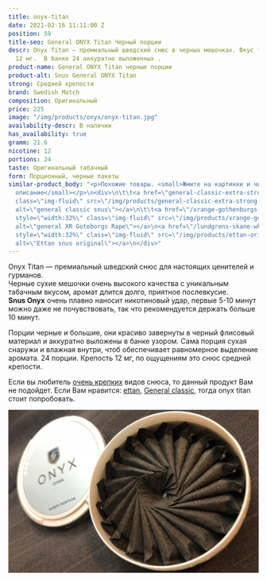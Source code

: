 ```yaml
---
title: onyx-titan
date: 2021-02-16 11:11:00 Z
position: 59
title-seo: General ONYX Titan Черный порции
descr: Onyx Titan — премиальный шведский снюс в черных мешочках. Вкус табачный. Крепость
  12 мг.  В банке 24 аккуратно выложенных .
product-name: General ONYX Titan черные порции
product-alt: Snus General ONYX Titan
strong: Средней крепости
brand: Swedish Match
composition: Оригинальный
price: 225
image: "/img/products/onyx/onyx-titan.jpg"
availability-descr: В наличии
has_availability: true
gramm: 21.6
nicotine: 12
portions: 24
taste: Оригинальный табачный
form: Порционный, черные пакеты
similar-product_body: "<p>Похожие товары. <small>Жмите на картинки и читайте полное
  описание</small></p>\n<div>\n\t\t<a href=\"general-classic-extra-strong\"><img style=\"width:32%\"
  class=\"img-fluid\" src=\"/img/products/general-classic-extra-strong-portion.png\"
  alt=\"general classic snus\"></a>\n\t\t<a href=\"/xrange-gothenburgs-rape-slim-white-strong-portion-snus\"><img
  style=\"width:32%\" class=\"img-fluid\" src=\"/img/products/xrange-gothenburgs-rape-slim-white-strong-snus.jpg\"
  alt=\"general XR Goteborgs Rape\"></a>\n<a href=\"/lundgrens-skane-white-portion-snus\"><img
  style=\"width:32%\" class=\"img-fluid\" src=\"/img/products/ettan-original-portion.png\"
  alt=\"Ettan snus original\"></a>\n</div>"
---
```


Onyx Titan — премиальный шведский снюс для настоящих ценителей и гурманов.<br>
Черные сухие мешочки очень высокого качества с уникальным табачным вкусом, аромат длится долго, приятное послевкусие.<br>
**Snus Onyx** очень плавно наносит никотиновый удар, первые 5-10 минут можно даже не почувствовать, так что рекомендуется держать больше 10 минут.

Порции черные и большие, они красиво завернуты в черный флисовый материал и аккуратно выложены в банке узором. Сама порция сухая снаружи и влажная внутри, чтоб обеспечивает   равномерное выделение аромата.
24 порции. Крепость 12 мг, по ощущениям это снюс средней крепости.

Если вы любитель [очень крепких](/ultra-strong) видов снюса, то данный продукт Вам не подойдет. Если Вам нравится: [ettan](/ettan-original-portion), [General classic](/general-classic-extra-strong), тогда onyx titan стоит попробовать.
<div class="mb-3">
<img class="img-fluid" src="/img/products/onyx/onyx-titan-open.jpg" alt="Снюс оникс титан">
</div>